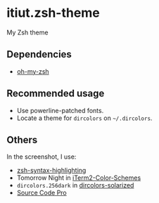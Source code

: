 itiut.zsh-theme
====

My Zsh theme

Dependencies
----

-   [oh-my-zsh](https://github.com/robbyrussell/oh-my-zsh)

Recommended usage
----

-   Use powerline-patched fonts.
-   Locate a theme for `dircolors` on `~/.dircolors`.

Others
----

In the screenshot, I use:

-   [zsh-syntax-highlighting](https://github.com/zsh-users/zsh-syntax-highlighting)
-   Tomorrow Night in [iTerm2-Color-Schemes](https://github.com/mbadolato/iTerm2-Color-Schemes)
-   `dircolors.256dark` in [dircolors-solarized](https://github.com/seebi/dircolors-solarized)
-   [Source Code Pro](https://github.com/adobe-fonts/source-code-pro)
